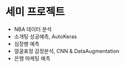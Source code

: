# 세미 프로젝트
- NBA 데이터 분석
- 소개팅 성공예측, AutoKeras
- 심장병 예측
- 얼굴표정 감정분석, CNN & DataAugmentation
- 은행 마케팅 예측
